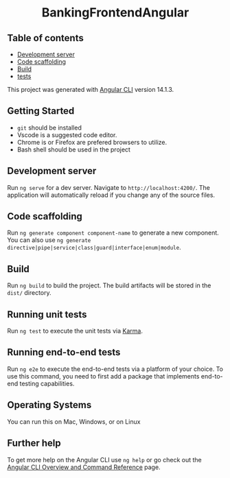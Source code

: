 <h1 align="center">BankingFrontendAngular</h1>

## Table of contents
* [Development server](#development-server)
* [Code scaffolding](#code-scaffolding)
* [Build](#build)
* [tests](#running-end-to-end-tests)


This project was generated with [Angular CLI](https://github.com/angular/angular-cli) version 14.1.3.

## Getting Started
- `git` should be installed
- Vscode is a suggested code editor.
- Chrome is or Firefox are prefered browsers to utilize.
- Bash shell should be used in the project

## Development server

Run `ng serve` for a dev server. Navigate to `http://localhost:4200/`. The application will automatically reload if you change any of the source files.

## Code scaffolding

Run `ng generate component component-name` to generate a new component. You can also use `ng generate directive|pipe|service|class|guard|interface|enum|module`.

## Build

Run `ng build` to build the project. The build artifacts will be stored in the `dist/` directory.

## Running unit tests

Run `ng test` to execute the unit tests via [Karma](https://karma-runner.github.io).

## Running end-to-end tests

Run `ng e2e` to execute the end-to-end tests via a platform of your choice. To use this command, you need to first add a package that implements end-to-end testing capabilities.

## Operating Systems

You can run this on Mac, Windows, or on Linux
## Further help

To get more help on the Angular CLI use `ng help` or go check out the [Angular CLI Overview and Command Reference](https://angular.io/cli) page.


